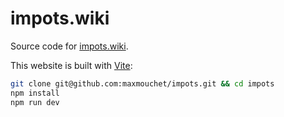 # impots.wiki

Source code for [impots.wiki](https://impots.wiki).

This website is built with [Vite](http://vitejs.dev):
```bash
git clone git@github.com:maxmouchet/impots.git && cd impots
npm install
npm run dev
```
